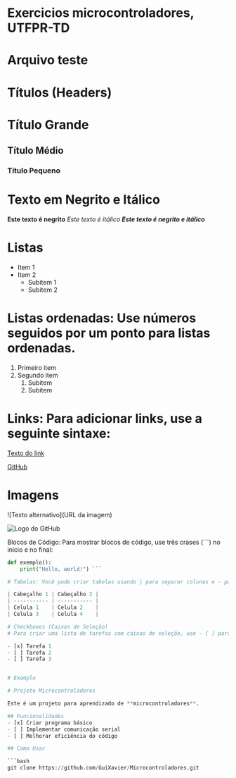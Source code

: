 # Exercicios microcontroladores, UTFPR-TD

# Arquivo teste

# Títulos (Headers)

# Título Grande 
## Título Médio
### Título Pequeno

# Texto em Negrito e Itálico

**Este texto é negrito**
*Este texto é itálico*
***Este texto é negrito e itálico***

# Listas

- Item 1
- Item 2
  - Subitem 1
  - Subitem 2

# Listas ordenadas: Use números seguidos por um ponto para listas ordenadas.

1. Primeiro item
2. Segundo item
   1. Subitem
   2. Subitem

# Links: Para adicionar links, use a seguinte sintaxe:

[Texto do link](URL)

[GitHub](https://github.com)

# Imagens

![Texto alternativo](URL da imagem)

![Logo do GitHub](https://github.githubassets.com/images/modules/logos_page/GitHub-Mark.png)

Blocos de Código: Para mostrar blocos de código, use três crases (```) no início e no final:

```python
def exemplo():
    print("Hello, world!") ```

# Tabelas: Você pode criar tabelas usando | para separar colunas e - para criar a linha do cabeçalho.

| Cabeçalho 1 | Cabeçalho 2 |
| ----------- | ----------- |
| Celula 1    | Celula 2    |
| Celula 3    | Celula 4    |

# Checkboxes (Caixas de Seleção)
# Para criar uma lista de tarefas com caixas de seleção, use - [ ] para itens desmarcados e - [x] para itens marcados.

- [x] Tarefa 1
- [ ] Tarefa 2
- [ ] Tarefa 3


# Exemplo

# Projeto Microcontroladores

Este é um projeto para aprendizado de **microcontroladores**. 

## Funcionalidades
- [x] Criar programa básico
- [ ] Implementar comunicação serial
- [ ] Melhorar eficiência do código

## Como Usar

```bash
git clone https://github.com/GuiXavier/Microcontroladores.git
